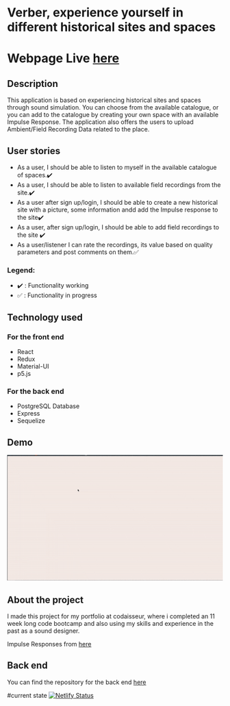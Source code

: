 # Verber, experience yourself in different historical sites and spaces

# Webpage Live [here](https://verberapp.netlify.com)

## Description

This application is based on experiencing historical sites and spaces through sound simulation. You can choose from the available catalogue, or you can add to the catalogue by creating your own space with an available Impulse Response.
The application also offers the users to upload Ambient/Field Recording Data related to the place.

## User stories

- As a user, I should be able to listen to myself in the available catalogue of spaces.:heavy_check_mark:
- As a user, I should be able to listen to available field recordings from the site.:heavy_check_mark:
- As a user after sign up/login, I should be able to create a new historical site with a picture, some information andd add the Impulse response to the site:heavy_check_mark:
- As a user, after sign up/login, I should be able to add field recordings to the site :heavy_check_mark:
- As a user/listener I can rate the recordings, its value based on quality parameters and post comments on them.:white_check_mark:

### Legend:

- :heavy_check_mark: : Functionality working
- :white_check_mark: : Functionality in progress

## Technology used

### For the front end

- React
- Redux
- Material-UI
- p5.js

### For the back end

- PostgreSQL Database
- Express
- Sequelize

## Demo

![DEMO](Demo/demo.gif)

## About the project

I made this project for my portfolio at codaisseur, where i completed an
11 week long code bootcamp and also using my skills and experience in the past as
a sound designer.

Impulse Responses from [here](https://openairlib.net)

## Back end

You can find the repository for the back end [here](https://github.com/manchandajayant/Verber-Back-End)

#current state
[![Netlify Status](https://api.netlify.com/api/v1/badges/16384a1f-17d8-4f3c-a1f6-8c7d0b1fc9b5/deploy-status)](https://app.netlify.com/sites/verberapp/deploys)
